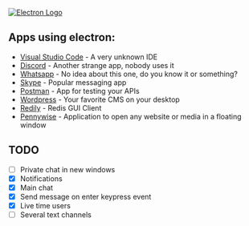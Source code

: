 [![Electron Logo](https://electronjs.org/images/electron-logo.svg)](https://electronjs.org)

## Apps using electron:

- [Visual Studio Code](https://code.visualstudio.com/) - A very unknown IDE
- [Discord](https://discordapp.com/) - Another strange app, nobody uses it
- [Whatsapp](https://www.whatsapp.com/) - No idea about this one, do you know it or something?
- [Skype](https://www.skype.com/en/) - Popular messaging app
- [Postman](https://www.postman.com/) - App for testing your APIs
- [Wordpress](https://apps.wordpress.com/desktop/) - Your favorite CMS on your desktop
- [Redily](https://www.redily.app/) - Redis GUI Client
- [Pennywise](https://github.com/kamranahmedse/pennywise) - Application to open any website or media in a floating window

## TODO

- [ ] Private chat in new windows
- [x] Notifications
- [x] Main chat
- [x] Send message on enter keypress event
- [x] Live time users
- [ ] Several text channels
